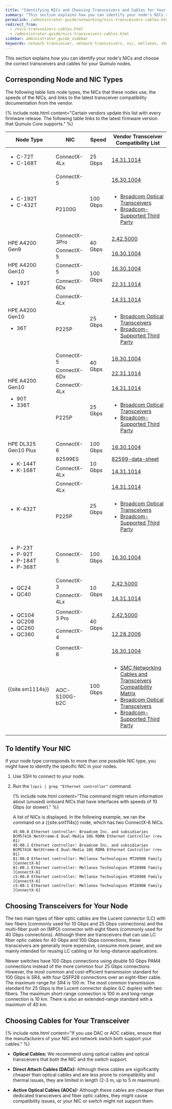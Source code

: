 ```yaml
---
title: "Identifying NICs and Choosing Transceivers and Cables for Your Qumulo Node"
summary: "This section explains how you can identify your node's NICs and choose the correct transceivers and cables for your Qumulo nodes."
permalink: /administrator-guide/networking/nics-transceivers-cables.html
redirect_from:
  - /nics-transceivers-cables.html
  - /administrator-guide/nics-transceivers-cables.html
sidebar: administrator_guide_sidebar
keywords: network transceiver, network transceivers, nic, mellanox, short range transceiver, long range transceiver, fiber, fiber optic, fiber optic cable
---
```


This section explains how you can identify your node's NICs and choose the correct transceivers and cables for your Qumulo nodes.

## Corresponding Node and NIC Types
The following table lists node types, the NICs that these nodes use, the speeds of the NICs, and links to the latest transceiver compatibility documentation from the vendor.

{% include note.html content="Certain vendors update this list with every firmware release. The following table links to the latest firmware version that Qumulo Core supports." %}

<table>
<thead>
  <tr>
    <th>Node Type</th>
    <th>NIC</th>
    <th>Speed</th>
    <th>Vendor Transceiver<br>Compatibility List</th>
  </tr>
</thead>
<tbody>
  <tr>
    <td><ul><li>C-72T</li><li>C-168T</li></ul></td>
    <td>ConnectX-4Lx</td>
    <td>25 Gbps</td>
    <td><a href="https://docs.nvidia.com/networking/display/ConnectX4LxFirmwarev14311014/Firmware+Compatible+Products">14.31.1014</a></td>
  </tr>
  <tr>
    <td rowspan="2"><ul><li>C-192T</li><li>C-432T</li></ul></td>
    <td>ConnectX-5</td>
    <td rowspan="2">100 Gbps</td>
    <td><a href="https://docs.nvidia.com/networking/display/ConnectX5Firmwarev16301004/Firmware+Compatible+Products#FirmwareCompatibleProducts-SupportedDevicesSupportedDevices">16.30.1004</a></td>
  </tr>
  <tr>
    <td>P2100G</td>
    <td><ul><li><a href="https://www.broadcom.com/products/fiber-optic-modules-components/networking/optical-transceivers">Broadcom Optical Transceivers</a></li><li><a href="https://techdocs.broadcom.com/us/en/storage-and-ethernet-connectivity/ethernet-nic-controllers/bcm957xxx/1-0/installation_3/connecting-the-network-cables.html">Broadcom-Supported Third Party</a></li></ul></td>
  </tr>
  <tr>
    <td rowspan="2">HPE A4200 Gen9</td>
    <td>ConnectX-3Pro</td>
    <td rowspan="2">40 Gbps</td>
    <td><a href="https://network.nvidia.com/related-docs/firmware/ConnectX3Pro-FW-2_42_5000-release_notes.pdf">2.42.5000</a></td>
  </tr>
  <tr>
    <td>ConnectX-5</td>
    <td><a href="https://docs.nvidia.com/networking/display/ConnectX5Firmwarev16301004/Firmware+Compatible+Products#FirmwareCompatibleProducts-SupportedDevicesSupportedDevices">16.30.1004</a></td>
  </tr>
  <tr>
    <td rowspan="2">HPE A4200 Gen10<ul><li>192T</li></ul></td>
    <td>ConnectX-5</td>
    <td rowspan="2">100 Gbps</td>
    <td><a href="https://docs.nvidia.com/networking/display/ConnectX5Firmwarev16301004/Firmware+Compatible+Products#FirmwareCompatibleProducts-SupportedDevicesSupportedDevices">16.30.1004</a></td>
  </tr>
  <tr>
    <td>ConnectX-6Dx</td>
    <td><a href="https://docs.nvidia.com/networking/display/ConnectX6DxFirmwarev22311014/Firmware+Compatible+Products">22.31.1014</a></td>
  </tr>
  <tr>
    <td rowspan="2">HPE A4200 Gen10<ul><li>36T</li></ul></td>
    <td>ConnectX-4Lx</td>
    <td rowspan="2">25 Gbps</td>
    <td><a href="https://docs.nvidia.com/networking/display/ConnectX4LxFirmwarev14311014/Firmware+Compatible+Products">14.31.1014</a></td>
  </tr>
  <tr>
    <td>P225P</td>
    <td><ul><li><a href="https://www.broadcom.com/products/fiber-optic-modules-components/networking/optical-transceivers">Broadcom Optical Transceivers</a></li><li><a href="https://techdocs.broadcom.com/us/en/storage-and-ethernet-connectivity/ethernet-nic-controllers/bcm957xxx/1-0/installation_3/connecting-the-network-cables.html">Broadcom-Supported Third Party</a></li></ul></td>
  </tr>
  <tr>
    <td rowspan="4">HPE A4200 Gen10<ul><li>90T</li><li>336T</li></ul></td>
    <td>ConnectX-5</td>
    <td rowspan="2">40 Gbps</td>
    <td><a href="https://docs.nvidia.com/networking/display/ConnectX5Firmwarev16301004/Firmware+Compatible+Products#FirmwareCompatibleProducts-SupportedDevicesSupportedDevices">16.30.1004</a></td>
  </tr>
  <tr>
    <td>ConnectX-6Dx</td>
    <td><a href="https://docs.nvidia.com/networking/display/ConnectX6DxFirmwarev22311014/Firmware+Compatible+Products">22.31.1014</a></td>
  </tr>
  <tr>
    <td>ConnectX-4Lx</td>
    <td rowspan="2">25 Gbps</td>
    <td><a href="https://docs.nvidia.com/networking/display/ConnectX4LxFirmwarev14311014/Firmware+Compatible+Products">14.31.1014</a></td>
  </tr>
  <tr>
    <td>P225P</td>
    <td><ul><li><a href="https://www.broadcom.com/products/fiber-optic-modules-components/networking/optical-transceivers">Broadcom Optical Transceivers</a></li><li><a href="https://techdocs.broadcom.com/us/en/storage-and-ethernet-connectivity/ethernet-nic-controllers/bcm957xxx/1-0/installation_3/connecting-the-network-cables.html">Broadcom-Supported Third Party</a></li></ul></td>
  </tr>
  <tr>
    <td>HPE DL325 Gen10 Plus</td>
    <td>ConnectX-6</td>
    <td>100 Gbps</td>
    <td><a href="https://docs.nvidia.com/networking/display/ConnectX6Firmwarev20301004/Firmware+Compatible+Products">16.30.1004</a></td>
  </tr>
  <tr>
    <td rowspan="2"><ul><li>K-144T</li><li>K-168T</li></ul></td>
    <td>82599ES</td>
    <td rowspan="2">10 Gbps</td>
    <td><a href="https://www.intel.com/content/www/us/en/embedded/products/networking/82599-10-gbe-controller-datasheet.html?asset=2377">82599-data-sheet</a></td>
  </tr>
  <tr>
    <td>ConnectX-4Lx</td>
    <td><a href="https://docs.nvidia.com/networking/display/ConnectX4LxFirmwarev14311014/Firmware+Compatible+Products">14.31.1014</a></td>
  </tr>
  <tr>
    <td rowspan="2"><ul><li>K-432T</li></ul></td>
    <td>ConnectX-4Lx</td>
    <td rowspan="2">25 Gbps</td>
    <td><a href="https://docs.nvidia.com/networking/display/ConnectX4LxFirmwarev14311014/Firmware+Compatible+Products">14.31.1014</a></td>
  </tr>
  <tr>
    <td>P225P</td>
    <td><ul><li><a href="https://www.broadcom.com/products/fiber-optic-modules-components/networking/optical-transceivers">Broadcom Optical Transceivers</a></li><li><a href="https://techdocs.broadcom.com/us/en/storage-and-ethernet-connectivity/ethernet-nic-controllers/bcm957xxx/1-0/installation_3/connecting-the-network-cables.html">Broadcom-Supported Third Party</a></li></ul></td>
  </tr>
  <tr>
    <td><ul><li>P-23T</li><li>P-92T</li><li>P-184T</li><li>P-368T</li></ul></td>
    <td>ConnectX-5</td>
    <td>100 Gbps</td>
    <td><a href="https://docs.nvidia.com/networking/display/ConnectX5Firmwarev16301004/Firmware+Compatible+Products#FirmwareCompatibleProducts-SupportedDevicesSupportedDevices">16.30.1004</a></td>
  </tr>
  <tr>
    <td rowspan="2"><ul><li>QC24</li><li>QC40</li></ul></td>
    <td>ConnectX-3</td>
    <td rowspan="2">10 Gbps</td>
    <td><a href="https://network.nvidia.com/sites/default/files/related-docs/firmware/ConnectX3-FW-2_42_5000-release_notes.pdf)">2.42.5000</a></td>
  </tr>
  <tr>
    <td>ConnectX-4Lx</td>
    <td><a href="https://docs.nvidia.com/networking/display/ConnectX4LxFirmwarev14311014/Firmware+Compatible+Products">14.31.1014</a></td>
  </tr>
  <tr>
    <td rowspan="2"><ul><li>QC104</li><li>QC208</li><li>QC260</li><li>QC360</li></ul></td>
    <td>ConnectX-3 Pro</td>
    <td rowspan="2">40 Gbps</td>
    <td><a href="https://network.nvidia.com/related-docs/firmware/ConnectX3Pro-FW-2_42_5000-release_notes.pdf">2.42.5000</a></td>
  </tr>
  <tr>
    <td>ConnectX-4</td>
    <td><a href="https://docs.nvidia.com/networking/display/ConnectX4Firmwarev12282006/Firmware+Compatible+Products">12.28.2006</a></td>
  </tr>
  <tr>
    <td rowspan="2">{{site.sm1114s}}</td>
    <td>ConnectX-6</td>
    <td rowspan="2">100 Gbps</td>
    <td><a href="https://docs.nvidia.com/networking/display/ConnectX6Firmwarev20301004/Firmware+Compatible+Products">16.30.1004</a></td>
  </tr>
  <tr>
    <td>AOC-S100G-b2C</td>
    <td><ul><li><a href="https://www.supermicro.com/en/support/resources/aoc/cables-transceivers">SMC Networking Cables and Transceivers Compatibility Matrix</a></li><li><a href="https://www.broadcom.com/products/fiber-optic-modules-components/networking/optical-transceivers">Broadcom Optical Transceivers</a></li><li><a href="https://techdocs.broadcom.com/us/en/storage-and-ethernet-connectivity/ethernet-nic-controllers/bcm957xxx/1-0/installation_3/connecting-the-network-cables.html">Broadcom-Supported Third Party</a></li></ul></td>
  </tr>
</tbody>
</table>

## To Identify Your NIC
If your node type corresponds to more than one possible NIC type, you might have to identify the specific NIC in your nodes.

1. Use SSH to connect to your node.

1. Run the `lspci | grep "Ethernet controller"` command.

   {% include note.html content="This command might return information about (unused) onboard NICs that have interfaces with speeds of 10 Gbps (or slower)." %}

   A list of NICs is displayed. In the following example, we ran the command on a {{site.sm1114s}} node, which has two ConnectX-6 NICs.

   ```
   45:00.0 Ethernet controller: Broadcom Inc. and subsidiaries BCM57416 NetXtreme-E Dual-Media 10G RDMA Ethernet Controller (rev 01)
   45:00.1 Ethernet controller: Broadcom Inc. and subsidiaries BCM57416 NetXtreme-E Dual-Media 10G RDMA Ethernet Controller (rev 01)
   81:00.0 Ethernet controller: Mellanox Technologies MT28908 Family [ConnectX-6]
   81:00.1 Ethernet controller: Mellanox Technologies MT28908 Family [ConnectX-6]
   c5:00.0 Ethernet controller: Mellanox Technologies MT28908 Family [ConnectX-6]
   c5:00.1 Ethernet controller: Mellanox Technologies MT28908 Family [ConnectX-6]
   ```

## Choosing Transceivers for Your Node
The two main types of fiber optic cables are the Lucent connector (LC) with two fibers (commonly used for 10 Gbps and 25 Gbps connections) and the multi-fiber push on (MPO) connector with eight fibers (commonly used for 40 Gbps connections). Although there are transceivers that can use LC fiber optic cables for 40 Gbps and 100 Gbps connections, these transceivers are generally more expensive, consume more power, and are mainly intended for reusing LC cabling or for long-distance applications.

Newer switches have 100 Gbps connections using double 50 Gbps PAM4 connections instead of the more common four 25 Gbps connections. However, the most common and cost-efficient transmission standard for 100 Gbps is SR4, with four QSFP28 connections over an eight-fiber cable. The maximum range for SR4 is 100 m. The most common transmission standard for 25 Gbps is the Lucent connector duplex (LC duplex) with two fibers. The maximum short-range connection is 100 m and long-range connection is 10 km. There is also an extended-range standard with a maximum of 40 km.

## Choosing Cables for Your Transceiver

{% include note.html content="If you use DAC or AOC cables, ensure that the manufacturers of your NIC and network switch both support your cables." %}

* **Optical Cables:** We recommend using optical cables and optical transceivers that both the NIC and the switch support.

* **Direct Attach Cables (DACs):** Although these cables are significantly cheaper than optical cables and are less prone to compatibility and thermal issues, they are limited in length (2-3 m, up to 5 m maximum).

* **Active Optical Cables (AOCs):** Although these cables are cheaper than dedicated transceivers and fiber optic cables, they might cause compatibility issues, or your NIC or switch might not support them.
